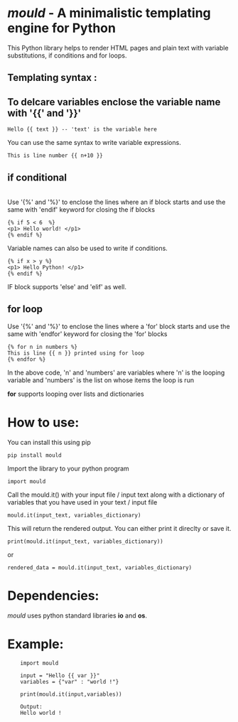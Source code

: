 # <i>mould</i> - A minimalistic templating engine for Python

This Python library helps to render HTML pages and plain text with variable substitutions, if conditions and for loops.


## Templating syntax :

## To delcare variables enclose the variable name with '{{' and '}}'

    Hello {{ text }} -- 'text' is the variable here

You can use the same syntax to write variable expressions.

    This is line number {{ n+10 }}

## <b>if</b> conditional
<br>
Use '{%' and '%}' to enclose the lines where an if block starts and use the same with 'endif' keyword for closing the if blocks

    
    {% if 5 < 6  %}
    <p1> Hello world! </p1>
    {% endif %}
    
Variable names can also be used to write if conditions.

    {% if x > y %}
    <p1> Hello Python! </p1>
    {% endif %}
    
IF block supports 'else' and 'elif' as well.

## <b>for</b> loop

Use '{%' and '%}' to enclose the lines where a 'for' block starts and use the same with 'endfor' keyword for closing the 'for' blocks
    
    {% for n in numbers %}
    This is line {{ n }} printed using for loop
    {% endfor %}

In the above code, 'n' and 'numbers' are variables where 'n' is the looping variable and 'numbers' is the list on whose items the loop is run

<b>for</b> supports looping over lists and dictionaries

# How to use:

You can install this using pip 

    pip install mould

Import the library to your python program
    
    import mould

Call the mould.it() with your input file / input text along with a dictionary of variables that you have used in your text / input file

    mould.it(input_text, variables_dictionary)

This will return the rendered output. You can either print it direclty or save it.

    print(mould.it(input_text, variables_dictionary))
or

    rendered_data = mould.it(input_text, variables_dictionary)

# Dependencies:

<i>mould</i> uses python standard libraries <b>io</b> and <b>os</b>.

# Example:

        import mould

        input = "Hello {{ var }}"
        variables = {"var" : "world !"}

        print(mould.it(input,variables))

        Output:
        Hello world !
